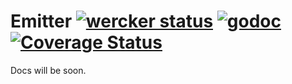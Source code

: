 # Emitter [![wercker status](https://app.wercker.com/status/e5a44746dc89b513ed28e8a18c5c05c2/s "wercker status")](https://app.wercker.com/project/bykey/e5a44746dc89b513ed28e8a18c5c05c2) [![godoc](http://img.shields.io/badge/godoc-reference-blue.svg?style=flat)](https://godoc.org/github.com/olebedev/emitter) [![Coverage Status](http://gocover.io/_badge/github.com/olebedev/emitter)](http://gocover.io/github.com/olebedev/emitter)

Docs will be soon.
